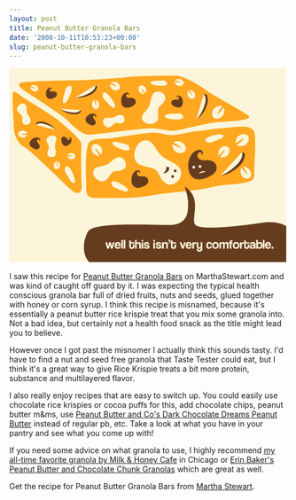 ```yaml
---
layout: post
title: Peanut Butter Granola Bars
date: '2008-10-11T10:53:23+00:00'
slug: peanut-butter-granola-bars
---
```

<img src='images/uploads/2008/10/pb_granola_bar.gif' alt='Peanut Butter Granola Bars' class="yellowborder"/>

I saw this recipe for <a href="http://www.marthastewart.com/recipe/peanut-butter-granola-bars?autonomy_kw=peanut%20butter&rsc=header_22">Peanut Butter Granola Bars</a> on MarthaStewart.com and was kind of caught off guard by it. I was expecting the typical health conscious granola bar full of dried fruits, nuts and seeds, glued together with honey or corn syrup. I think this recipe is misnamed, because it's essentially a peanut butter rice krispie treat that you mix some granola into. Not a bad idea, but certainly not a health food snack as the title might lead you to believe.

However once I got past the misnomer I actually think this sounds tasty. I'd have to find a nut and seed free granola that Taste Tester could eat, but I think it's a great way to give Rice Krispie treats a bit more protein, substance and multilayered flavor.

I also really enjoy recipes that are easy to switch up. You could easily use chocolate rice krispies or cocoa puffs for this, add chocolate chips, peanut butter m&ms, use <a href="http://www.ilovepeanutbutter.com/detail_17010006__4.html">Peanut Butter and Co's Dark Chocolate Dreams Peanut Butter</a> instead of regular pb, etc. Take a look at what you have in your pantry and see what you come up with!

If you need some advice on what granola to use, I highly recommend <a href="http://www.milkandhoneygranola.com/">my all-time favorite granola by Milk & Honey Cafe</a> in Chicago or <a href="http://www.cpbgallery.com/2008/05/04/review-erin-bakers-peanut-butter-and-double-chocolate-chunk-granolas/">Erin Baker's Peanut Butter and Chocolate Chunk Granolas</a> which are great as well.

Get the recipe for Peanut Butter Granola Bars from <a href="http://www.marthastewart.com/recipe/peanut-butter-granola-bars?autonomy_kw=peanut%20butter&rsc=header_22">Martha Stewart</a>.
